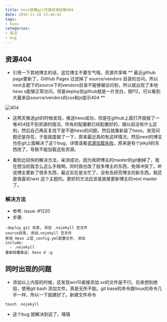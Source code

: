 ```yaml
---
title: next部署git页面资源加载404
date: 2016-11-18 15:44:41
tags: 
- hexo
categories: 
- 笔记
- bug
---
```

 ## 资源404
 - 引用一下其他博主的话，这位博主不要生气哦，资源共享嘛
 ** 最近github page更新了，GitHub Pages 过滤掉了 source/vendors 目录的访问，所以next主题下的source下的vendors目录不能够被访问到，所以就出现了本地hexo s能够正常访问，但是deploy到github就是一片空白，按f12，可以看到大量来自source/vendors的css和js提示404 
 **

![404](/img/404.png)  


- 这两天推送git的时候发现，推送hexo成功，但是在github上面打开就报了一堆404找不到资源的情况。所有的配置都已经配置好的，跟以前没有什么区别，然后自己再反复找下是不是hexo的问题，然后就重新装了hexo。发现问题还是存在，于是就度娘了一下，原来最近真的有这样情况，然后next的博主也在git上面解决了这个bug，详情请看[资源加载失败](https://github.com/iissnan/hexo-theme-next/issues/1214 "issues")，原来是有个jekyll的东西改了，导致不能加载这些资源。

- 看到比较快的解决方法，亲测成功，因为我把博主的master的git删掉了，我在想当初我怎么这么手贱啊。同时我也改了挺多博主的东西，免得冲突了。听说博主更新了很多东西，最近实在是太忙了，没有去研究博主的新东西。我还是很喜欢next 这个主题的。更好的方法应该是直接更新博主的next master了。

### 解决方法
- 参考: issue: #1220
- 步骤:
```
.deploy_git 目录, 添加 .nojekyll 空文件
source目录, 添加.nojekyll 空文件
修改 Hexo 上层_config.yml配置文件, 添加
include:
  - .nojekyll
重新部署推送: hexo d -g
```

## 同时出现的问题
- 添加以上内容的时候，还发现win10直接添加.xx的文件是不行。后来想到绝招，使用git bash 添加文件，真是无所不能。git base的命令跟linux的命令几乎一样，所以一下就建好了。新建文件命令
```
touch .nojekyll
```
- 这个bug 就解决到这了。嘻嘻